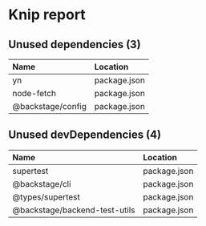 # Knip report

## Unused dependencies (3)

| Name              | Location     |
|:------------------|:-------------|
| yn                | package.json |
| node-fetch        | package.json |
| @backstage/config | package.json |

## Unused devDependencies (4)

| Name                          | Location     |
|:------------------------------|:-------------|
| supertest                     | package.json |
| @backstage/cli                | package.json |
| @types/supertest              | package.json |
| @backstage/backend-test-utils | package.json |

